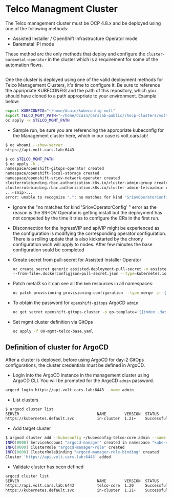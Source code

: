# Telco Managment Cluster

The Telco management cluster must be OCP 4.8.x and be deployed using one of the following methods:
- Assisted Installer / OpenShift Infrastructure Operator mode
- Baremetal IPI mode

These method are the only methods that deploy and configure the `cluster-baremetal-operator` in the cluster which is a requirement for some of the automation flows.

##

One the cluster is deployed using one of the valid deployment methods for Telco Management Clusters, it's time to configure it.  Be sure to reference the appripriate KUBECONFIG and the path of this repository, which you should have cloned to a path appropriate to your environment.  Example below:

```bash
export KUBECONFIG="~/home/dcain/kubeconfig-volt"
export TELCO_MGMT_PATH="~/home/dcain/carslab-public/rhocp-clusters/volt.cars.lab"
oc apply -k $TELCO_MGMT_PATH
```

- Sample run, be sure you are referencing the appropriate kubeconfig for the Management cluster here, which in our case is volt.cars.lab!

```bash
$ oc whoami --show-server
https://api.volt.cars.lab:6443

$ cd $TELCO_MGMT_PATH
$ oc apply -k .
namespace/openshift-gitops-operator created
namespace/openshift-local-storage created
namespace/openshift-sriov-network-operator created
clusterrolebinding.rbac.authorization.k8s.io/cluster-admin-group created
clusterrolebinding.rbac.authorization.k8s.io/cluster-admin-telcoadmin created
...<snip>...
error: unable to recognize ".": no matches for kind "SriovOperatorConfig" in version "sriovnetwork.openshift.io/v1"
```

- Ignore the "no matches for kind 'SriovOperatorConfig' " error as the reason is the SR-IOV Operator is getting install but the deployment has not compelted by the time it tries to configure the CRs in the first run.
- Disconnection for the ingressVIP and apiVIP might be experienced as the configuration is modifying the corresponding operator configuration. There is a rolling update that is also kickstarted by the chrony configuration wich will apply to nodes. After few minutes the base configuration sould be completed
- Create secret from pull-secret for Assisted Installer Operator

    ```bash
    oc create secret generic assisted-deployment-pull-secret -n assisted-installer \
    --from-file=.dockerconfigjson=pull-secret.json --type=kubernetes.io/dockerconfigjson
    ```

- Patch metal3 so it can see all the `bmh` resources in all namespaces:

    ```bash
    oc patch provisioning provisioning-configuration --type merge -p '{"spec":{"watchAllNamespaces": true}}'
    ```
- To obtain the password for `openshift-gitops` ArgoCD `admin`

    ```bash
    oc get secret openshift-gitops-cluster -o go-template='{{index .data "admin.password"}}' | base64 -d
    ```
- Set mgmt cluster definition via GitOps

    ```bash
    oc apply -f 00-mgmt-telco-base.yaml
    ```

## Definition of cluster for ArgoCD

After a cluster is deployed, before using ArgoCD for day-2 GitOps configurations, the cluster credentials must be defined in ArgoCD.

- Login into the ArgoCD instance in the management cluster using ArgoCD CLI. You will be prompted for the ArgoCD `admin` password.
```bash
argocd login https://api.volt.cars.lab:6443 --name admin
```
- List clusters
```bash
$ argocd cluster list
SERVER                                  NAME        VERSION  STATUS      MESSAGE
https://kubernetes.default.svc          in-cluster  1.21+    Successful
```
- Add target cluster
```bash
$ argocd cluster add --kubeconfig ~/kubeconfig-telco-core admin --name telco-core
INFO[0000] ServiceAccount "argocd-manager" created in namespace "kube-system"
INFO[0000] ClusterRole "argocd-manager-role" created
INFO[0000] ClusterRoleBinding "argocd-manager-role-binding" created
Cluster 'https://api.volt.cars.lab:6443' added
```
- Validate cluster has been defined
```bash
argocd cluster list
SERVER                                  NAME        VERSION  STATUS      MESSAGE
https://api.volt.cars.lab:6443          telco-core  1.20     Successful
https://kubernetes.default.svc          in-cluster  1.21+    Successful
```
